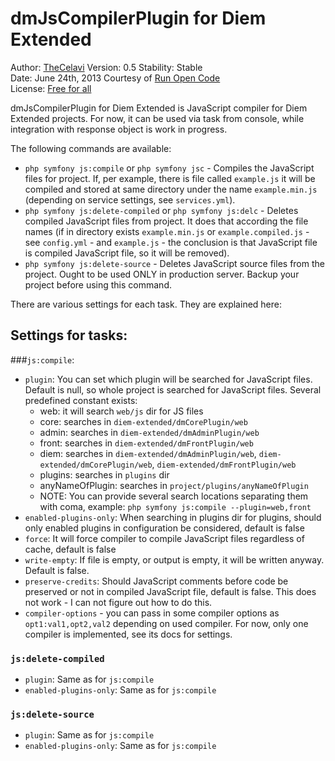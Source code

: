 dmJsCompilerPlugin for Diem Extended
===============================

Author: [TheCelavi](http://www.runopencode.com/about/thecelavi)
Version: 0.5
Stability: Stable  
Date: June 24th, 2013
Courtesy of [Run Open Code](http://www.runopencode.com)   
License: [Free for all](http://www.runopencode.com/terms-and-conditions/free-for-all)

dmJsCompilerPlugin for Diem Extended is JavaScript compiler for Diem Extended projects. For now, it can be used
via task from console, while integration with response object is work in progress.

The following commands are available:

- `php symfony js:compile` or `php symfony jsc` - Compiles the JavaScript files for project. If, per example,
there is file called `example.js` it will be compiled and stored at same directory under the name `example.min.js`
(depending on service settings, see `services.yml`).
- `php symfony js:delete-compiled` or `php symfony js:delc` - Deletes compiled JavaScript files from project. It does that
according the file names (if in directory exists `example.min.js` or `example.compiled.js` - see `config.yml` -
and `example.js` - the conclusion is that JavaScript file is compiled JavaScript file, so it will be removed).
- `php symfony js:delete-source` - Deletes JavaScript source files from the project. Ought to be used ONLY in
production server. Backup your project before using this command.

There are various settings for each task. They are explained here:

Settings for tasks:
---------------------

###`js:compile`:

- `plugin`: You can set which plugin will be searched for JavaScript files. Default is null, so whole project is searched for JavaScript files.
Several predefined constant exists:
    - web: it will search `web/js` dir for JS files
    - core: searches in `diem-extended/dmCorePlugin/web`
    - admin: searches in `diem-extended/dmAdminPlugin/web`
    - front: searches in `diem-extended/dmFrontPlugin/web`
    - diem: searches in `diem-extended/dmAdminPlugin/web`, `diem-extended/dmCorePlugin/web`, `diem-extended/dmFrontPlugin/web`
    - plugins: searches in `plugins` dir
    - anyNameOfPlugin: searches in `project/plugins/anyNameOfPlugin`
    - NOTE: You can provide several search locations separating them with coma, example: `php symfony js:compile --plugin=web,front`
- `enabled-plugins-only`: When searching in plugins dir for plugins, should only enabled plugins in configuration be considered, default is false
- `force`: It will force compiler to compile JavaScript files regardless of cache, default is false
- `write-empty`: If file is empty, or output is empty, it will be written anyway. Default is false.
- `preserve-credits`: Should JavaScript comments before code be preserved or not in compiled JavaScript file, default is false.
This does not work - I can not figure out how to do this.
- `compiler-options` - you can pass in some compiler options as `opt1:val1,opt2,val2` depending on used compiler. For now, only one compiler is implemented, see its docs for settings.
 
### `js:delete-compiled`

- `plugin`: Same as for `js:compile`
- `enabled-plugins-only`: Same as for `js:compile`

### `js:delete-source`

- `plugin`: Same as for `js:compile`
- `enabled-plugins-only`: Same as for `js:compile`


